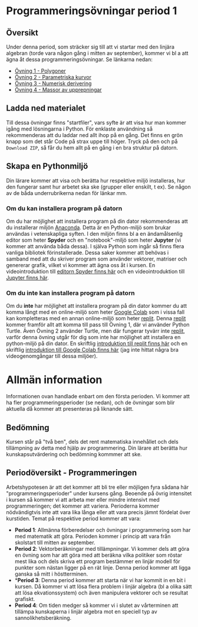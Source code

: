 # Programmeringsövningar period 1

## Översikt
Under denna period, som sträcker sig till att vi startar med den linjära algebran (torde vara någon gång i mitten av september), kommer vi bl a att ägna åt dessa programmeringsövningar. Se länkarna nedan:

* [Övning 1 - Polygoner](ovning_101)
* [Övning 2 - Parametriska kurvor](ovning_102)
* [Övning 3 - Numerisk derivering](ovning_103)
* [Övning 4 - Massor av upprepningar](ovning_104/trial_and_error.ipynb)

## Ladda ned materialet

Till dessa övningar finns "startfiler", vars syfte är att visa hur man kommer igång med lösningarna i Python. För enklaste användning så rekommenderas att du laddar ned allt ihop på en gång. Det finns en grön knapp som det står Code på strax uppe till höger. Tryck på den och på `Download ZIP`, så får du hem allt på en gång i en bra struktur på datorn.

## Skapa en Pythonmiljö
Din lärare kommer att visa och berätta hur respektive miljö installeras, hur den fungerar samt hur arbetet ska ske (grupper eller enskilt, t ex). Se någon av de båda underrubrikerna nedan för länkar mm.
### Om du **kan** installera program på datorn
Om du har möjlighet att installera program på din dator rekommenderas att du installerar miljön [Anaconda](https://www.anaconda.com/products/individual). Detta är en Python-miljö som brukar användas i vetenskapliga syften. I den miljön finns bl a en ändamålsenlig editor som heter **Spyder** och en "notebook"-miljö som heter **Jupyter** (vi kommer att använda båda dessa). I själva Python som ingår så finns flera vanliga bibliotek förinstallerade. Dessa saker kommer att behövas i samband med att du skriver program som använder vektorer, matriser och genererar grafik, vilket vi kommer att ägna oss åt i kursen. En videointroduktion till [editorn Spyder finns här](https://youtu.be/E2Dap5SfXkI) och en videointroduktion till [Jupyter finns här](https://youtu.be/HW29067qVWk).

### Om du **inte kan** installera program på datorn
Om du **inte** har möjlighet att installera program på din dator kommer du att komma långt med en online-miljö som heter [Google Colab](https://colab.research.google.com) som i vissa fall kan kompletteras med en annan online-miljö som heter [replit](https://replit.com). Denna [replit](https://replit.com) kommer framför allt att komma till pass till Övning 1, där vi använder Python Turtle. Även Övning 2 använder Turtle, men där fungerar tyvärr inte [replit](https://replit.com), varför denna övning utgår för dig som inte har möjlighet att installera en python-miljö på din dator. En skriftlig [introduktion till replit finns här](https://docs.replit.com/tutorials/00-overview#part1) och en skriftlig [introduktion till Google Colab finns här](https://colab.research.google.com/notebooks/basic_features_overview.ipynb) (jag inte hittat några bra videogenomgångar till dessa miljöer).

# Allmän information
Informationen ovan handlade enbart om den första perioden. Vi kommer att ha fler programmeringsperioder (se nedan), och de övningar som blir aktuella då kommer att presenteras på liknande sätt.

## Bedömning
Kursen står på "två ben", dels det rent matematiska innehållet och dels tillämpning av detta med hjälp av programmering. Din lärare att berätta hur kunskapsutvärdering och bedömning kommmer att ske.


## Periodöversikt - Programmeringen
Arbetshypotesen är att det kommer att bli tre eller möjligen fyra sådana här "programmeringsperioder" under kursens gång. Beoende på övrig intensitet i kursen så kommer vi att arbeta mer eller mindre intensivt med programmeringen; det kommer att variera. Perioderna kommer nödvändigtvis inte att vara lika långa eller att vara precis jämnt fördelat över kurstiden. Temat på respektive period kommer att vara:

* **Period 1**: Allmänna förberedelser och övningar i programmering som har med matematik att göra. Perioden kommer i princip att vara från skolstart till mitten av september.
* **Period 2**: Vektorberäkningar med tillämpningar. Vi kommer dels att göra en övning som har att göra med att beräkna vilka politiker som röstar mest lika och dels skriva ett program bestämmer en linjär modell för punkter som nästan ligger på en rät linje. Denna period kommer att ligga ganska så mitt i höstterminen.
* ***Period 3**: Denna period kommer att starta när vi har kommit in en bit i kursen. Då kommer vi att lösa flera problem i linjär algebra (bl a olika sätt att lösa ekvationssystem) och även manipulera vektorer och se resultat grafiskt.
* **Period 4**: Om tiden medger så kommer vi i slutet av vårterminen att tillämpa kunskaperna i linjär algebra mot en speciell typ av sannolikhetsberäkning.